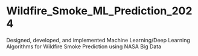 # Wildfire_Smoke_ML_Prediction_2024
Designed, developed, and implemented Machine Learning/Deep Learning Algorithms for Wildfire Smoke Prediction using NASA Big Data

